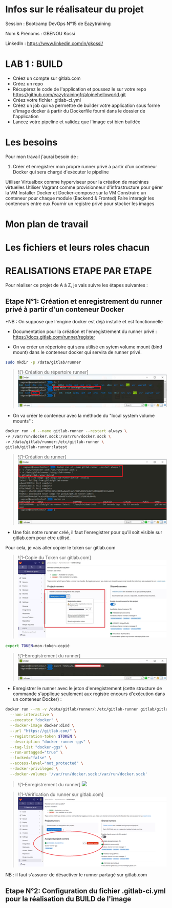 # Infos sur le réalisateur du projet
Session       : Bootcamp DevOps N°15 de Eazytraining

Nom & Prénoms : GBENOU Kossi

LinkedIn      : https://www.linkedin.com/in/gkossi/

# LAB 1 : BUILD
- Créez un compte sur gitlab.com
- Créez un repo
- Récupérez le code de l'application et poussez le sur votre repo https://github.com/eazytrainingfr/alpinehelloworld.git
- Créez votre fichier .gitlab-ci.yml
- Créez un job qui va permettre de builder votre application sous forme d'image docker à partir du Dockerfile fourni dans le dossier de l'application
- Lancez votre pipeline et validez que l'image est bien buildée

# Les besoins
Pour mon travail j'aurai besoin de :

1) Créer et enregistrer mon propre runner privé à partir d'un conteneur Docker qui sera chargé d'exécuter le pipeline

Utiliser Virtualbox comme hyperviseur pour la création de machines virtuelles
Utiliser Vagrant comme provisionneur d'infrastructure pour gérer la VM
Installer Docker et Docker-compose sur la VM
Construire un conteneur pour chaque module (Backend & Fronted)
Faire interagir les conteneurs entre eux
Fournir un registre privé pour stocker les images

# Mon plan de travail


# Les fichiers et leurs roles chacun


# REALISATIONS ETAPE PAR ETAPE
Pour réaliser ce projet de A à Z, je vais suivre les étapes suivantes :

## Etape N°1: Création et enregistrement du runner privé à partir d'un conteneur Docker

*NB : On suppose que l'engine docker est déjà installé et est fonctionnelle

- Documentation pour la création et l'enregistrement du runner privé : https://docs.gitlab.com/runner/register

- On va créer un répertoire qui sera utilisé en sytem volume mount (bind mount) dans le conteneur docker qui servira de runner privé.
```bash
sudo mkdir -p /data/gitlab/runner
```
> ![1-Création du répertoire runner] ![](images/repertoire_data-gitlab-runner.png)

- On va créer le conteneur avec la méthode du "local system volume mounts" :
```bash
docker run -d --name gitlab-runner --restart always \
-v /var/run/docker.sock:/var/run/docker.sock \
-v /data/gitlab/runner:/etc/gitlab-runner \
gitlab/gitlab-runner:latest
```
> ![1-Création du runner] ![](images/runner.png)

- Une fois notre runner créé, il faut l'enregistrer pour qu'il soit visible sur gitlab.com pour etre utilisé.

Pour cela, je vais aller copier le token sur gitlab.com

> ![1-Copie du Token sur gitlab.com] ![](images/copie-token.jpg)

```bash
export TOKEN=mon-token-copié
```
> ![1-Enregistrement du runner] ![](images/enregistrement-token.png)

- Enregistrer le runner avec le jeton d'enregistrement (cette structure de commande s'applique seulement aux registre encours d'exécution dans un conteneur Docker) :
```bash
docker run --rm -v /data/gitlab/runner/:/etc/gitlab-runner gitlab/gitlab-runner register \
  --non-interactive \
  --executor "docker" \
  --docker-image docker:dind \
  --url "https://gitlab.com/" \
  --registration-token $TOKEN \
  --description "docker-runner-ggs" \
  --tag-list "docker-ggs" \
  --run-untagged="true" \
  --locked="false" \
  --access-level="not_protected" \
  --docker-privileged \
  --docker-volumes '/var/run/docker.sock:/var/run/docker.sock'
```
> ![1-Enregistrement du runner] ![](images/enregistrement-runner.jpg)

> ![1-Vérification du runner sur gitlab.com] ![](images/runner-sur-gitlab.png)

NB : il faut s'assurer de désactiver le runner partagé sur gitlab.com


## Etape N°2: Configuration du fichier .gitlab-ci.yml pour la réalisation du BUILD de l'image

```bash

```






